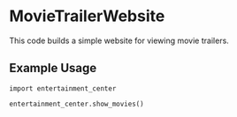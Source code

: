 # MovieTrailerWebsite

This code builds a simple website for viewing movie trailers.

## Example Usage

```
import entertainment_center

entertainment_center.show_movies()
```